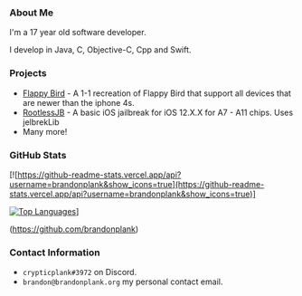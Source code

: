 ### About Me
I'm a 17 year old software developer.

I develop in Java, C, Objective-C, Cpp and Swift.

### Projects
- [Flappy Bird](https://github.com/brandonplank/flappybird/) - A 1-1 recreation of Flappy Bird that support all devices that are newer than the iphone 4s.
- [RootlessJB](https://github.com/brandonplank/rootlessJB4) - A basic iOS jailbreak for iOS 12.X.X for A7 - A11 chips. Uses jelbrekLib
- Many more!

### GitHub Stats

[![https://github-readme-stats.vercel.app/api?username=brandonplank&show_icons=true](https://github-readme-stats.vercel.app/api?username=brandonplank&show_icons=true)]

[![Top Languages](https://github-readme-stats.vercel.app/api/top-langs/?username=brandonplank&layout=compact&langs_count=6&hide=assembly)](https://github.com/brandonplank/)]

(https://github.com/brandonplank)

### Contact Information
- `crypticplank#3972` on Discord.
- `brandon@brandonplank.org` my personal contact email.
